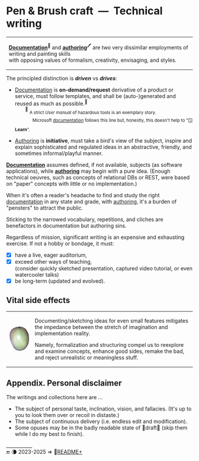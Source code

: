 # Pen & Brush craft&nbsp;&nbsp;&mdash;&nbsp;&nbsp;Technical writing

<table width="80%" align="center"><tr></tr><tr><td>

[__Documentation__](README+/tech_docu.md)<sup>📄</sup> and [__authoring__](README+/tech-authoring.md)<sup>🖊️</sup> are two very dissimilar employments of writing and painting skills<br />
with opposing values of formalism, creativity, envisaging, and styles.

</td></tr></table>

The principled distinction is __*driven*__ vs __*drives*__:

* <ins>Documentation</ins> is **on-demand/request** derivative of a product or service, must follow templates, and shall be (auto-)generated and reused as much as possible.<sup>📖</sup>\
&nbsp;&nbsp;&nbsp;&nbsp;&nbsp;&nbsp;&nbsp;<sup>📖</sup> <sub>A strict _User manual_ of hazardous tools is an exemplary story.</sub>\
&nbsp;&nbsp;&nbsp;&nbsp;&nbsp;&nbsp;&nbsp;&nbsp;&nbsp;&nbsp;&nbsp;&nbsp;<sub>Microsoft [documentation](https://learn.microsoft.com/) follows this line but, honestly, this doesn't help to "🪟<b>Learn</b>".</docu>

* <ins>Authoring</ins> is **initiative**, must take a bird's view of the subject, inspire and explain sophisticated and regulated ideas in an abstractive, friendly, and sometimes informal/playful manner.

<ins>**Documentation**</ins> assumes defined, if not available, subjects (as software applications), while <ins>**authoring**</ins> may begin with a pure idea. (Enough technical oeuvres, such as concepts of relational DBs or REST, were based on "paper" concepts with little or no implementation.)

When it's often a reader's headache to find and study the right <ins>documentation</ins> in any state and grade, with <ins>authoring</ins>, it's a burden of "pensters" to attract the public. 

Sticking to the narrowed vocabulary, repetitions, and cliches are benefactors in documentation but authoring sins.

Regardless of mission, significant writing is an expensive and exhausting exercise. If not a hobby or bondage, it must:

+ [x] have a live, eager auditorium,
+ [x] exceed other ways of teaching,\
(consider quickly sketched presentation, captured video tutorial, or even watercooler talks)
+ [x] be long-term (updated and evolved).

## Vital side effects

<table><tr><td><picture><img alt="&nbsp;Mango fruit" src="../_rsc/_img/photo/nat/mango/red_on_transparent-500px.png" width="200px"/></picture></td><td>

Documenting/sketching ideas for even small features mitigates the impedance between the stretch of imagination and implementation reality. 

Namely, formalization and structuring compel us to reexplore and examine concepts, enhance good sides, remake the bad, and reject unrealistic or meaningless stuff. 
  
</td></tr></table>

## Appendix. Personal disclaimer

The writings and collections here are ...

* The subject of personal taste, inclination, vision, and fallacies. (It's up to you to look them over or recoil in distaste.)
* The subject of continuous delivery (i.e. endless edit and modification).
* Some opuses may be in the badly readable state of 🚧draft🐝 (skip them while I do my best to finish).

\___________\
🔚 🌘 2023-2025 &rArr; 📂[README+](README+)
